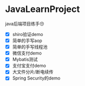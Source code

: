 # JavaLearnProject
java后端项目练手:kissing_closed_eyes:

- [x] shiro验证demo
- [x] 简单的手写aop
- [x] 简单的手写线程池
- [x] 微信支付demo
- [x] Mybatis测试
- [x] 支付宝支付demo
- [x] 大文件分片/断电续传
- [x] Spring Security的demo 